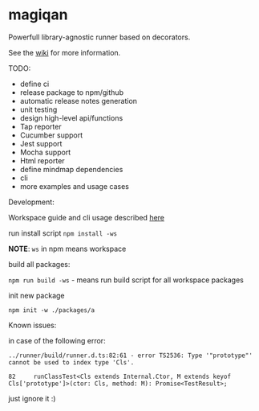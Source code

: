 # magiqan

Powerfull library-agnostic runner based on decorators.

See the [wiki](https://github.com/magiqans/magiqan/wiki) for more information.

TODO:

- define ci
- release package to npm/github
- automatic release notes generation
- unit testing
- design high-level api/functions
- Tap reporter
- Cucumber support
- Jest support
- Mocha support
- Html reporter
- define mindmap dependencies
- cli
- more examples and usage cases

Development:

Workspace guide and cli usage described [here](https://docs.npmjs.com/cli/v7/using-npm/workspaces)

run install script
`npm install -ws`

**NOTE**: `ws` in npm means workspace

build all packages:

`npm run build -ws` - means run build script for all workspace packages

init new package

`npm init -w ./packages/a`

Known issues:

in case of the following error:

```shell
../runner/build/runner.d.ts:82:61 - error TS2536: Type '"prototype"' cannot be used to index type 'Cls'.

82     runClassTest<Cls extends Internal.Ctor, M extends keyof Cls['prototype']>(ctor: Cls, method: M): Promise<TestResult>;
```

just ignore it :)
